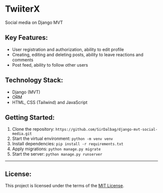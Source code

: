 # TwiiterX
Social media on Django MVT

## Key Features:
* User registration and authorization, ability to edit profile
* Creating, editing and deleting posts, ability to leave reactions and comments
* Post feed, ability to follow other users

## Technology Stack:
* Django (MVT)
* ORM 
* HTML, CSS (Tailwind) and JavaScript

## Getting Started:
1. Clone the repository: `https://github.com/SirDalbag/django-mvt-social-media.git`
2. Start the virtual environment: `python -m venv venv`
3. Install dependencies: `pip install -r requirements.txt`
4. Apply migrations: `python manage.py migrate`
5. Start the server: `python manage.py runserver`
---
## License:
This project is licensed under the terms of the [MIT License](https://github.com/SirDalbag/django-mvt-social-media/blob/main/LICENSE).
